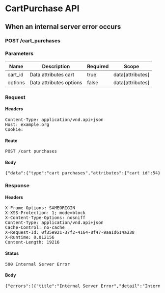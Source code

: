 # CartPurchase API

## When an internal server error occurs

### POST /cart_purchases

### Parameters

| Name | Description | Required | Scope |
|------|-------------|----------|-------|
| cart_id | Data attributes cart | true | data[attributes] |
| options | Data attributes options | false | data[attributes] |

### Request

#### Headers

<pre>Content-Type: application/vnd.api+json
Host: example.org
Cookie: </pre>

#### Route

<pre>POST /cart_purchases</pre>

#### Body

<pre>{"data":{"type":"cart_purchases","attributes":{"cart_id":54}}}</pre>

### Response

#### Headers

<pre>X-Frame-Options: SAMEORIGIN
X-XSS-Protection: 1; mode=block
X-Content-Type-Options: nosniff
Content-Type: application/vnd.api+json
Cache-Control: no-cache
X-Request-Id: 0f35e921-37f2-4164-8f47-9aa1d614a338
X-Runtime: 0.012156
Content-Length: 19216</pre>

#### Status

<pre>500 Internal Server Error</pre>

#### Body

<pre>{"errors":[{"title":"Internal Server Error","detail":"Internal Server Error","code":"500","status":"500","meta":{"exception":"NameError","backtrace":["/Users/charlottetregelles/Development/barkbox/shopping/spec/dummy/app/services/purchase_cart_service.rb:9:in `perform!'","/Users/charlottetregelles/Development/barkbox/shopping/app/processors/shopping/cart_purchase_processor.rb:26:in `create_resource'","/Users/charlottetregelles/.rvm/gems/ruby-2.4.0/gems/jsonapi-resources-0.9.0/lib/jsonapi/processor.rb:58:in `block (2 levels) in process'","/Users/charlottetregelles/.rvm/gems/ruby-2.4.0/gems/activesupport-4.2.8/lib/active_support/callbacks.rb:88:in `__run_callbacks__'","/Users/charlottetregelles/.rvm/gems/ruby-2.4.0/gems/activesupport-4.2.8/lib/active_support/callbacks.rb:778:in `_run_create_resource_callbacks'","/Users/charlottetregelles/.rvm/gems/ruby-2.4.0/gems/activesupport-4.2.8/lib/active_support/callbacks.rb:81:in `run_callbacks'","/Users/charlottetregelles/.rvm/gems/ruby-2.4.0/gems/jsonapi-resources-0.9.0/lib/jsonapi/processor.rb:57:in `block in process'","/Users/charlottetregelles/.rvm/gems/ruby-2.4.0/gems/activesupport-4.2.8/lib/active_support/callbacks.rb:88:in `__run_callbacks__'","/Users/charlottetregelles/.rvm/gems/ruby-2.4.0/gems/activesupport-4.2.8/lib/active_support/callbacks.rb:778:in `_run_operation_callbacks'","/Users/charlottetregelles/.rvm/gems/ruby-2.4.0/gems/activesupport-4.2.8/lib/active_support/callbacks.rb:81:in `run_callbacks'","/Users/charlottetregelles/.rvm/gems/ruby-2.4.0/gems/jsonapi-resources-0.9.0/lib/jsonapi/processor.rb:56:in `process'","/Users/charlottetregelles/.rvm/gems/ruby-2.4.0/gems/jsonapi-resources-0.9.0/lib/jsonapi/operation.rb:16:in `process'","/Users/charlottetregelles/.rvm/gems/ruby-2.4.0/gems/jsonapi-resources-0.9.0/lib/jsonapi/operation_dispatcher.rb:58:in `block in process_operation'","/Users/charlottetregelles/.rvm/gems/ruby-2.4.0/gems/jsonapi-resources-0.9.0/lib/jsonapi/operation_dispatcher.rb:63:in `with_default_handling'","/Users/charlottetregelles/.rvm/gems/ruby-2.4.0/gems/jsonapi-resources-0.9.0/lib/jsonapi/operation_dispatcher.rb:57:in `process_operation'","/Users/charlottetregelles/.rvm/gems/ruby-2.4.0/gems/jsonapi-resources-0.9.0/lib/jsonapi/operation_dispatcher.rb:29:in `block (2 levels) in process'","/Users/charlottetregelles/.rvm/gems/ruby-2.4.0/gems/jsonapi-resources-0.9.0/lib/jsonapi/operation_dispatcher.rb:28:in `each'","/Users/charlottetregelles/.rvm/gems/ruby-2.4.0/gems/jsonapi-resources-0.9.0/lib/jsonapi/operation_dispatcher.rb:28:in `block in process'","/Users/charlottetregelles/.rvm/gems/ruby-2.4.0/gems/jsonapi-resources-0.9.0/lib/jsonapi/operation_dispatcher.rb:43:in `block in transaction'","/Users/charlottetregelles/.rvm/gems/ruby-2.4.0/gems/jsonapi-resources-0.9.0/lib/jsonapi/acts_as_resource_controller.rb:93:in `block (2 levels) in transaction'","/Users/charlottetregelles/.rvm/gems/ruby-2.4.0/gems/activerecord-4.2.8/lib/active_record/connection_adapters/abstract/database_statements.rb:213:in `block in transaction'","/Users/charlottetregelles/.rvm/gems/ruby-2.4.0/gems/activerecord-4.2.8/lib/active_record/connection_adapters/abstract/transaction.rb:184:in `within_new_transaction'","/Users/charlottetregelles/.rvm/gems/ruby-2.4.0/gems/activerecord-4.2.8/lib/active_record/connection_adapters/abstract/database_statements.rb:213:in `transaction'","/Users/charlottetregelles/.rvm/gems/ruby-2.4.0/gems/activerecord-4.2.8/lib/active_record/transactions.rb:220:in `transaction'","/Users/charlottetregelles/.rvm/gems/ruby-2.4.0/gems/jsonapi-resources-0.9.0/lib/jsonapi/acts_as_resource_controller.rb:92:in `block in transaction'","/Users/charlottetregelles/.rvm/gems/ruby-2.4.0/gems/jsonapi-resources-0.9.0/lib/jsonapi/operation_dispatcher.rb:42:in `transaction'","/Users/charlottetregelles/.rvm/gems/ruby-2.4.0/gems/jsonapi-resources-0.9.0/lib/jsonapi/operation_dispatcher.rb:24:in `process'","/Users/charlottetregelles/.rvm/gems/ruby-2.4.0/gems/jsonapi-resources-0.9.0/lib/jsonapi/acts_as_resource_controller.rb:86:in `block in process_operations'","/Users/charlottetregelles/.rvm/gems/ruby-2.4.0/gems/activesupport-4.2.8/lib/active_support/callbacks.rb:88:in `__run_callbacks__'","/Users/charlottetregelles/.rvm/gems/ruby-2.4.0/gems/activesupport-4.2.8/lib/active_support/callbacks.rb:778:in `_run_process_operations_callbacks'","/Users/charlottetregelles/.rvm/gems/ruby-2.4.0/gems/activesupport-4.2.8/lib/active_support/callbacks.rb:81:in `run_callbacks'","/Users/charlottetregelles/.rvm/gems/ruby-2.4.0/gems/jsonapi-resources-0.9.0/lib/jsonapi/acts_as_resource_controller.rb:85:in `process_operations'","/Users/charlottetregelles/.rvm/gems/ruby-2.4.0/gems/jsonapi-resources-0.9.0/lib/jsonapi/acts_as_resource_controller.rb:77:in `process_request'","/Users/charlottetregelles/.rvm/gems/ruby-2.4.0/gems/jsonapi-resources-0.9.0/lib/jsonapi/acts_as_resource_controller.rb:29:in `create'","/Users/charlottetregelles/.rvm/gems/ruby-2.4.0/gems/actionpack-4.2.8/lib/action_controller/metal/implicit_render.rb:4:in `send_action'","/Users/charlottetregelles/.rvm/gems/ruby-2.4.0/gems/actionpack-4.2.8/lib/abstract_controller/base.rb:198:in `process_action'","/Users/charlottetregelles/.rvm/gems/ruby-2.4.0/gems/actionpack-4.2.8/lib/action_controller/metal/rendering.rb:10:in `process_action'","/Users/charlottetregelles/.rvm/gems/ruby-2.4.0/gems/actionpack-4.2.8/lib/abstract_controller/callbacks.rb:20:in `block in process_action'","/Users/charlottetregelles/.rvm/gems/ruby-2.4.0/gems/activesupport-4.2.8/lib/active_support/callbacks.rb:88:in `__run_callbacks__'","/Users/charlottetregelles/.rvm/gems/ruby-2.4.0/gems/activesupport-4.2.8/lib/active_support/callbacks.rb:778:in `_run_process_action_callbacks'","/Users/charlottetregelles/.rvm/gems/ruby-2.4.0/gems/activesupport-4.2.8/lib/active_support/callbacks.rb:81:in `run_callbacks'","/Users/charlottetregelles/.rvm/gems/ruby-2.4.0/gems/actionpack-4.2.8/lib/abstract_controller/callbacks.rb:19:in `process_action'","/Users/charlottetregelles/.rvm/gems/ruby-2.4.0/gems/actionpack-4.2.8/lib/action_controller/metal/rescue.rb:29:in `process_action'","/Users/charlottetregelles/.rvm/gems/ruby-2.4.0/gems/actionpack-4.2.8/lib/action_controller/metal/instrumentation.rb:32:in `block in process_action'","/Users/charlottetregelles/.rvm/gems/ruby-2.4.0/gems/activesupport-4.2.8/lib/active_support/notifications.rb:164:in `block in instrument'","/Users/charlottetregelles/.rvm/gems/ruby-2.4.0/gems/activesupport-4.2.8/lib/active_support/notifications/instrumenter.rb:20:in `instrument'","/Users/charlottetregelles/.rvm/gems/ruby-2.4.0/gems/activesupport-4.2.8/lib/active_support/notifications.rb:164:in `instrument'","/Users/charlottetregelles/.rvm/gems/ruby-2.4.0/gems/actionpack-4.2.8/lib/action_controller/metal/instrumentation.rb:30:in `process_action'","/Users/charlottetregelles/.rvm/gems/ruby-2.4.0/gems/actionpack-4.2.8/lib/action_controller/metal/params_wrapper.rb:250:in `process_action'","/Users/charlottetregelles/.rvm/gems/ruby-2.4.0/gems/activerecord-4.2.8/lib/active_record/railties/controller_runtime.rb:18:in `process_action'","/Users/charlottetregelles/.rvm/gems/ruby-2.4.0/gems/actionpack-4.2.8/lib/abstract_controller/base.rb:137:in `process'","/Users/charlottetregelles/.rvm/gems/ruby-2.4.0/gems/actionview-4.2.8/lib/action_view/rendering.rb:30:in `process'","/Users/charlottetregelles/.rvm/gems/ruby-2.4.0/gems/actionpack-4.2.8/lib/action_controller/metal.rb:196:in `dispatch'","/Users/charlottetregelles/.rvm/gems/ruby-2.4.0/gems/actionpack-4.2.8/lib/action_controller/metal/rack_delegation.rb:13:in `dispatch'","/Users/charlottetregelles/.rvm/gems/ruby-2.4.0/gems/actionpack-4.2.8/lib/action_controller/metal.rb:237:in `block in action'","/Users/charlottetregelles/.rvm/gems/ruby-2.4.0/gems/actionpack-4.2.8/lib/action_dispatch/routing/route_set.rb:74:in `dispatch'","/Users/charlottetregelles/.rvm/gems/ruby-2.4.0/gems/actionpack-4.2.8/lib/action_dispatch/routing/route_set.rb:43:in `serve'","/Users/charlottetregelles/.rvm/gems/ruby-2.4.0/gems/actionpack-4.2.8/lib/action_dispatch/journey/router.rb:43:in `block in serve'","/Users/charlottetregelles/.rvm/gems/ruby-2.4.0/gems/actionpack-4.2.8/lib/action_dispatch/journey/router.rb:30:in `each'","/Users/charlottetregelles/.rvm/gems/ruby-2.4.0/gems/actionpack-4.2.8/lib/action_dispatch/journey/router.rb:30:in `serve'","/Users/charlottetregelles/.rvm/gems/ruby-2.4.0/gems/actionpack-4.2.8/lib/action_dispatch/routing/route_set.rb:817:in `call'","/Users/charlottetregelles/.rvm/gems/ruby-2.4.0/gems/railties-4.2.8/lib/rails/engine.rb:518:in `call'","/Users/charlottetregelles/.rvm/gems/ruby-2.4.0/gems/railties-4.2.8/lib/rails/railtie.rb:194:in `public_send'","/Users/charlottetregelles/.rvm/gems/ruby-2.4.0/gems/railties-4.2.8/lib/rails/railtie.rb:194:in `method_missing'","/Users/charlottetregelles/.rvm/gems/ruby-2.4.0/gems/actionpack-4.2.8/lib/action_dispatch/routing/mapper.rb:51:in `serve'","/Users/charlottetregelles/.rvm/gems/ruby-2.4.0/gems/actionpack-4.2.8/lib/action_dispatch/journey/router.rb:43:in `block in serve'","/Users/charlottetregelles/.rvm/gems/ruby-2.4.0/gems/actionpack-4.2.8/lib/action_dispatch/journey/router.rb:30:in `each'","/Users/charlottetregelles/.rvm/gems/ruby-2.4.0/gems/actionpack-4.2.8/lib/action_dispatch/journey/router.rb:30:in `serve'","/Users/charlottetregelles/.rvm/gems/ruby-2.4.0/gems/actionpack-4.2.8/lib/action_dispatch/routing/route_set.rb:817:in `call'","/Users/charlottetregelles/.rvm/gems/ruby-2.4.0/gems/rack-1.6.8/lib/rack/etag.rb:24:in `call'","/Users/charlottetregelles/.rvm/gems/ruby-2.4.0/gems/rack-1.6.8/lib/rack/conditionalget.rb:38:in `call'","/Users/charlottetregelles/.rvm/gems/ruby-2.4.0/gems/rack-1.6.8/lib/rack/head.rb:13:in `call'","/Users/charlottetregelles/.rvm/gems/ruby-2.4.0/gems/actionpack-4.2.8/lib/action_dispatch/middleware/params_parser.rb:27:in `call'","/Users/charlottetregelles/.rvm/gems/ruby-2.4.0/gems/actionpack-4.2.8/lib/action_dispatch/middleware/flash.rb:260:in `call'","/Users/charlottetregelles/.rvm/gems/ruby-2.4.0/gems/rack-1.6.8/lib/rack/session/abstract/id.rb:225:in `context'","/Users/charlottetregelles/.rvm/gems/ruby-2.4.0/gems/rack-1.6.8/lib/rack/session/abstract/id.rb:220:in `call'","/Users/charlottetregelles/.rvm/gems/ruby-2.4.0/gems/actionpack-4.2.8/lib/action_dispatch/middleware/cookies.rb:560:in `call'","/Users/charlottetregelles/.rvm/gems/ruby-2.4.0/gems/activerecord-4.2.8/lib/active_record/query_cache.rb:36:in `call'","/Users/charlottetregelles/.rvm/gems/ruby-2.4.0/gems/activerecord-4.2.8/lib/active_record/connection_adapters/abstract/connection_pool.rb:653:in `call'","/Users/charlottetregelles/.rvm/gems/ruby-2.4.0/gems/actionpack-4.2.8/lib/action_dispatch/middleware/callbacks.rb:29:in `block in call'","/Users/charlottetregelles/.rvm/gems/ruby-2.4.0/gems/activesupport-4.2.8/lib/active_support/callbacks.rb:88:in `__run_callbacks__'","/Users/charlottetregelles/.rvm/gems/ruby-2.4.0/gems/activesupport-4.2.8/lib/active_support/callbacks.rb:778:in `_run_call_callbacks'","/Users/charlottetregelles/.rvm/gems/ruby-2.4.0/gems/activesupport-4.2.8/lib/active_support/callbacks.rb:81:in `run_callbacks'","/Users/charlottetregelles/.rvm/gems/ruby-2.4.0/gems/actionpack-4.2.8/lib/action_dispatch/middleware/callbacks.rb:27:in `call'","/Users/charlottetregelles/.rvm/gems/ruby-2.4.0/gems/actionpack-4.2.8/lib/action_dispatch/middleware/remote_ip.rb:78:in `call'","/Users/charlottetregelles/.rvm/gems/ruby-2.4.0/gems/actionpack-4.2.8/lib/action_dispatch/middleware/debug_exceptions.rb:17:in `call'","/Users/charlottetregelles/.rvm/gems/ruby-2.4.0/gems/actionpack-4.2.8/lib/action_dispatch/middleware/show_exceptions.rb:30:in `call'","/Users/charlottetregelles/.rvm/gems/ruby-2.4.0/gems/railties-4.2.8/lib/rails/rack/logger.rb:38:in `call_app'","/Users/charlottetregelles/.rvm/gems/ruby-2.4.0/gems/railties-4.2.8/lib/rails/rack/logger.rb:20:in `block in call'","/Users/charlottetregelles/.rvm/gems/ruby-2.4.0/gems/activesupport-4.2.8/lib/active_support/tagged_logging.rb:68:in `block in tagged'","/Users/charlottetregelles/.rvm/gems/ruby-2.4.0/gems/activesupport-4.2.8/lib/active_support/tagged_logging.rb:26:in `tagged'","/Users/charlottetregelles/.rvm/gems/ruby-2.4.0/gems/activesupport-4.2.8/lib/active_support/tagged_logging.rb:68:in `tagged'","/Users/charlottetregelles/.rvm/gems/ruby-2.4.0/gems/railties-4.2.8/lib/rails/rack/logger.rb:20:in `call'","/Users/charlottetregelles/.rvm/gems/ruby-2.4.0/gems/actionpack-4.2.8/lib/action_dispatch/middleware/request_id.rb:21:in `call'","/Users/charlottetregelles/.rvm/gems/ruby-2.4.0/gems/rack-1.6.8/lib/rack/methodoverride.rb:22:in `call'","/Users/charlottetregelles/.rvm/gems/ruby-2.4.0/gems/rack-1.6.8/lib/rack/runtime.rb:18:in `call'","/Users/charlottetregelles/.rvm/gems/ruby-2.4.0/gems/activesupport-4.2.8/lib/active_support/cache/strategy/local_cache_middleware.rb:28:in `call'","/Users/charlottetregelles/.rvm/gems/ruby-2.4.0/gems/rack-1.6.8/lib/rack/lock.rb:17:in `call'","/Users/charlottetregelles/.rvm/gems/ruby-2.4.0/gems/actionpack-4.2.8/lib/action_dispatch/middleware/static.rb:120:in `call'","/Users/charlottetregelles/.rvm/gems/ruby-2.4.0/gems/rack-1.6.8/lib/rack/sendfile.rb:113:in `call'","/Users/charlottetregelles/.rvm/gems/ruby-2.4.0/gems/railties-4.2.8/lib/rails/engine.rb:518:in `call'","/Users/charlottetregelles/.rvm/gems/ruby-2.4.0/gems/railties-4.2.8/lib/rails/application.rb:165:in `call'","/Users/charlottetregelles/.rvm/gems/ruby-2.4.0/gems/rack-test-0.6.3/lib/rack/mock_session.rb:30:in `request'","/Users/charlottetregelles/.rvm/gems/ruby-2.4.0/gems/rack-test-0.6.3/lib/rack/test.rb:244:in `process_request'","/Users/charlottetregelles/.rvm/gems/ruby-2.4.0/gems/rack-test-0.6.3/lib/rack/test.rb:67:in `post'","/Users/charlottetregelles/.rvm/gems/ruby-2.4.0/gems/rspec_api_documentation-4.9.0/lib/rspec_api_documentation/rack_test_client.rb:38:in `do_request'","/Users/charlottetregelles/.rvm/gems/ruby-2.4.0/gems/rspec_api_documentation-4.9.0/lib/rspec_api_documentation/client_base.rb:42:in `process'","/Users/charlottetregelles/.rvm/gems/ruby-2.4.0/gems/rspec_api_documentation-4.9.0/lib/rspec_api_documentation/client_base.rb:16:in `post'","/Users/charlottetregelles/.rvm/gems/ruby-2.4.0/gems/rspec_api_documentation-4.9.0/lib/rspec_api_documentation/dsl/endpoint.rb:59:in `do_request'","/Users/charlottetregelles/Development/barkbox/shopping/spec/acceptance/cart_purchases_controller_spec.rb:212:in `block (4 levels) in \u003ctop (required)\u003e'","/Users/charlottetregelles/Development/barkbox/shopping/spec/helpers/acceptance_helpers.rb:5:in `with_exception'","/Users/charlottetregelles/Development/barkbox/shopping/spec/acceptance/cart_purchases_controller_spec.rb:211:in `block (3 levels) in \u003ctop (required)\u003e'","/Users/charlottetregelles/.rvm/gems/ruby-2.4.0/gems/rspec-core-3.6.0/lib/rspec/core/example.rb:254:in `instance_exec'","/Users/charlottetregelles/.rvm/gems/ruby-2.4.0/gems/rspec-core-3.6.0/lib/rspec/core/example.rb:254:in `block in run'","/Users/charlottetregelles/.rvm/gems/ruby-2.4.0/gems/rspec-core-3.6.0/lib/rspec/core/example.rb:500:in `block in with_around_and_singleton_context_hooks'","/Users/charlottetregelles/.rvm/gems/ruby-2.4.0/gems/rspec-core-3.6.0/lib/rspec/core/example.rb:457:in `block in with_around_example_hooks'","/Users/charlottetregelles/.rvm/gems/ruby-2.4.0/gems/rspec-core-3.6.0/lib/rspec/core/hooks.rb:464:in `block in run'","/Users/charlottetregelles/.rvm/gems/ruby-2.4.0/gems/rspec-core-3.6.0/lib/rspec/core/hooks.rb:604:in `block in run_around_example_hooks_for'","/Users/charlottetregelles/.rvm/gems/ruby-2.4.0/gems/rspec-core-3.6.0/lib/rspec/core/example.rb:342:in `call'","/Users/charlottetregelles/.rvm/gems/ruby-2.4.0/gems/rspec-rails-3.6.0/lib/rspec/rails/adapters.rb:127:in `block (2 levels) in \u003cmodule:MinitestLifecycleAdapter\u003e'","/Users/charlottetregelles/.rvm/gems/ruby-2.4.0/gems/rspec-core-3.6.0/lib/rspec/core/example.rb:447:in `instance_exec'","/Users/charlottetregelles/.rvm/gems/ruby-2.4.0/gems/rspec-core-3.6.0/lib/rspec/core/example.rb:447:in `instance_exec'","/Users/charlottetregelles/.rvm/gems/ruby-2.4.0/gems/rspec-core-3.6.0/lib/rspec/core/hooks.rb:375:in `execute_with'","/Users/charlottetregelles/.rvm/gems/ruby-2.4.0/gems/rspec-core-3.6.0/lib/rspec/core/hooks.rb:606:in `block (2 levels) in run_around_example_hooks_for'","/Users/charlottetregelles/.rvm/gems/ruby-2.4.0/gems/rspec-core-3.6.0/lib/rspec/core/example.rb:342:in `call'","/Users/charlottetregelles/.rvm/gems/ruby-2.4.0/gems/rspec-core-3.6.0/lib/rspec/core/hooks.rb:607:in `run_around_example_hooks_for'","/Users/charlottetregelles/.rvm/gems/ruby-2.4.0/gems/rspec-core-3.6.0/lib/rspec/core/hooks.rb:464:in `run'","/Users/charlottetregelles/.rvm/gems/ruby-2.4.0/gems/rspec-core-3.6.0/lib/rspec/core/example.rb:457:in `with_around_example_hooks'","/Users/charlottetregelles/.rvm/gems/ruby-2.4.0/gems/rspec-core-3.6.0/lib/rspec/core/example.rb:500:in `with_around_and_singleton_context_hooks'","/Users/charlottetregelles/.rvm/gems/ruby-2.4.0/gems/rspec-core-3.6.0/lib/rspec/core/example.rb:251:in `run'","/Users/charlottetregelles/.rvm/gems/ruby-2.4.0/gems/rspec-core-3.6.0/lib/rspec/core/example_group.rb:627:in `block in run_examples'","/Users/charlottetregelles/.rvm/gems/ruby-2.4.0/gems/rspec-core-3.6.0/lib/rspec/core/example_group.rb:623:in `map'","/Users/charlottetregelles/.rvm/gems/ruby-2.4.0/gems/rspec-core-3.6.0/lib/rspec/core/example_group.rb:623:in `run_examples'","/Users/charlottetregelles/.rvm/gems/ruby-2.4.0/gems/rspec-core-3.6.0/lib/rspec/core/example_group.rb:589:in `run'","/Users/charlottetregelles/.rvm/gems/ruby-2.4.0/gems/rspec-core-3.6.0/lib/rspec/core/example_group.rb:590:in `block in run'","/Users/charlottetregelles/.rvm/gems/ruby-2.4.0/gems/rspec-core-3.6.0/lib/rspec/core/example_group.rb:590:in `map'","/Users/charlottetregelles/.rvm/gems/ruby-2.4.0/gems/rspec-core-3.6.0/lib/rspec/core/example_group.rb:590:in `run'","/Users/charlottetregelles/.rvm/gems/ruby-2.4.0/gems/rspec-core-3.6.0/lib/rspec/core/runner.rb:118:in `block (3 levels) in run_specs'","/Users/charlottetregelles/.rvm/gems/ruby-2.4.0/gems/rspec-core-3.6.0/lib/rspec/core/runner.rb:118:in `map'","/Users/charlottetregelles/.rvm/gems/ruby-2.4.0/gems/rspec-core-3.6.0/lib/rspec/core/runner.rb:118:in `block (2 levels) in run_specs'","/Users/charlottetregelles/.rvm/gems/ruby-2.4.0/gems/rspec-core-3.6.0/lib/rspec/core/configuration.rb:1894:in `with_suite_hooks'","/Users/charlottetregelles/.rvm/gems/ruby-2.4.0/gems/rspec-core-3.6.0/lib/rspec/core/runner.rb:113:in `block in run_specs'","/Users/charlottetregelles/.rvm/gems/ruby-2.4.0/gems/rspec-core-3.6.0/lib/rspec/core/reporter.rb:79:in `report'","/Users/charlottetregelles/.rvm/gems/ruby-2.4.0/gems/rspec-core-3.6.0/lib/rspec/core/runner.rb:112:in `run_specs'","/Users/charlottetregelles/.rvm/gems/ruby-2.4.0/gems/rspec-core-3.6.0/lib/rspec/core/runner.rb:87:in `run'","/Users/charlottetregelles/.rvm/gems/ruby-2.4.0/gems/rspec-core-3.6.0/lib/rspec/core/runner.rb:71:in `run'","/Users/charlottetregelles/.rvm/gems/ruby-2.4.0/gems/rspec-core-3.6.0/lib/rspec/core/runner.rb:45:in `invoke'","/Users/charlottetregelles/.rvm/gems/ruby-2.4.0/gems/rspec-core-3.6.0/exe/rspec:4:in `\u003cmain\u003e'"]}}]}</pre>
